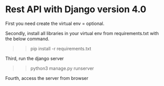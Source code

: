# Rest API with Django version 4.0 


First you need create the virtual env = optional.

Secondly, install all libraries in your virtual env from requirements.txt with the below command.
>> pip install -r requirements.txt

Third, run the django server 
>> python3 manage.py runserver

Fourth, access the server from browser
